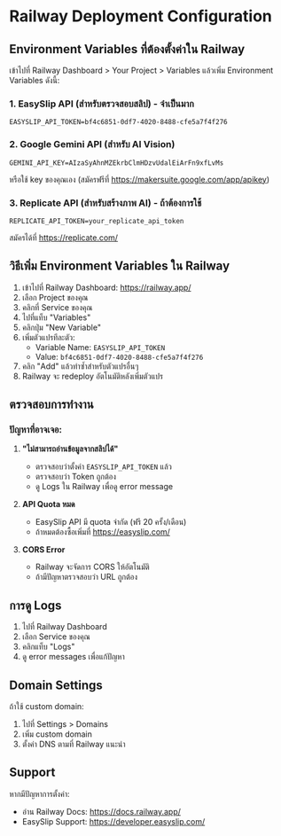# Railway Deployment Configuration

## Environment Variables ที่ต้องตั้งค่าใน Railway

เข้าไปที่ Railway Dashboard > Your Project > Variables แล้วเพิ่ม Environment Variables ดังนี้:

### 1. EasySlip API (สำหรับตรวจสอบสลิป) - **จำเป็นมาก**
```
EASYSLIP_API_TOKEN=bf4c6851-0df7-4020-8488-cfe5a7f4f276
```

### 2. Google Gemini API (สำหรับ AI Vision)
```
GEMINI_API_KEY=AIzaSyAhnMZEkrbClmHDzvUdalEiArFn9xfLvMs
```
หรือใช้ key ของคุณเอง (สมัครฟรีที่ https://makersuite.google.com/app/apikey)

### 3. Replicate API (สำหรับสร้างภาพ AI) - ถ้าต้องการใช้
```
REPLICATE_API_TOKEN=your_replicate_api_token
```
สมัครได้ที่ https://replicate.com/

## วิธีเพิ่ม Environment Variables ใน Railway

1. เข้าไปที่ Railway Dashboard: https://railway.app/
2. เลือก Project ของคุณ
3. คลิกที่ Service ของคุณ
4. ไปที่แท็บ "Variables"
5. คลิกปุ่ม "New Variable"
6. เพิ่มตัวแปรทีละตัว:
   - Variable Name: `EASYSLIP_API_TOKEN`
   - Value: `bf4c6851-0df7-4020-8488-cfe5a7f4f276`
7. คลิก "Add" แล้วทำซ้ำสำหรับตัวแปรอื่นๆ
8. Railway จะ redeploy อัตโนมัติหลังเพิ่มตัวแปร

## ตรวจสอบการทำงาน

### ปัญหาที่อาจเจอ:

1. **"ไม่สามารถอ่านข้อมูลจากสลิปได้"**
   - ตรวจสอบว่าตั้งค่า `EASYSLIP_API_TOKEN` แล้ว
   - ตรวจสอบว่า Token ถูกต้อง
   - ดู Logs ใน Railway เพื่อดู error message

2. **API Quota หมด**
   - EasySlip API มี quota จำกัด (ฟรี 20 ครั้ง/เดือน)
   - ถ้าหมดต้องซื้อเพิ่มที่ https://easyslip.com/

3. **CORS Error**
   - Railway จะจัดการ CORS ให้อัตโนมัติ
   - ถ้ามีปัญหาตรวจสอบว่า URL ถูกต้อง

## การดู Logs

1. ไปที่ Railway Dashboard
2. เลือก Service ของคุณ
3. คลิกแท็บ "Logs"
4. ดู error messages เพื่อแก้ปัญหา

## Domain Settings

ถ้าใช้ custom domain:
1. ไปที่ Settings > Domains
2. เพิ่ม custom domain
3. ตั้งค่า DNS ตามที่ Railway แนะนำ

## Support

หากมีปัญหาการตั้งค่า:
- อ่าน Railway Docs: https://docs.railway.app/
- EasySlip Support: https://developer.easyslip.com/